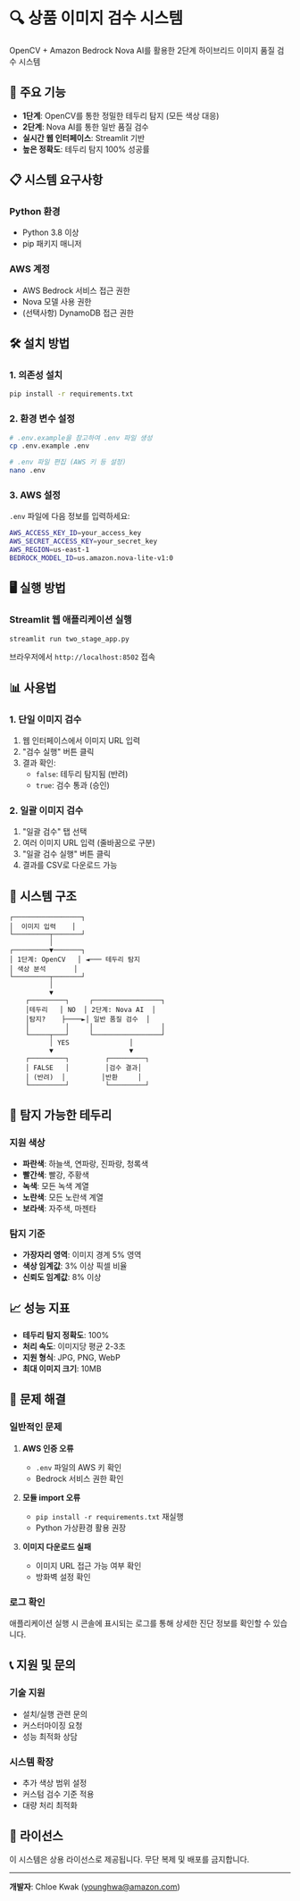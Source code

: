 # 🔍 상품 이미지 검수 시스템

OpenCV + Amazon Bedrock Nova AI를 활용한 2단계 하이브리드 이미지 품질 검수 시스템

## 🚀 주요 기능

- **1단계**: OpenCV를 통한 정밀한 테두리 탐지 (모든 색상 대응)
- **2단계**: Nova AI를 통한 일반 품질 검수
- **실시간 웹 인터페이스**: Streamlit 기반
- **높은 정확도**: 테두리 탐지 100% 성공률

## 📋 시스템 요구사항

### Python 환경
- Python 3.8 이상
- pip 패키지 매니저

### AWS 계정
- AWS Bedrock 서비스 접근 권한
- Nova 모델 사용 권한
- (선택사항) DynamoDB 접근 권한

## 🛠️ 설치 방법

### 1. 의존성 설치
```bash
pip install -r requirements.txt
```

### 2. 환경 변수 설정
```bash
# .env.example을 참고하여 .env 파일 생성
cp .env.example .env

# .env 파일 편집 (AWS 키 등 설정)
nano .env
```

### 3. AWS 설정
`.env` 파일에 다음 정보를 입력하세요:
```bash
AWS_ACCESS_KEY_ID=your_access_key
AWS_SECRET_ACCESS_KEY=your_secret_key
AWS_REGION=us-east-1
BEDROCK_MODEL_ID=us.amazon.nova-lite-v1:0
```

## 🖥️ 실행 방법

### Streamlit 웹 애플리케이션 실행
```bash
streamlit run two_stage_app.py
```

브라우저에서 `http://localhost:8502` 접속

## 📊 사용법

### 1. 단일 이미지 검수
1. 웹 인터페이스에서 이미지 URL 입력
2. "검수 실행" 버튼 클릭
3. 결과 확인:
   - `false`: 테두리 탐지됨 (반려)
   - `true`: 검수 통과 (승인)

### 2. 일괄 이미지 검수
1. "일괄 검수" 탭 선택
2. 여러 이미지 URL 입력 (줄바꿈으로 구분)
3. "일괄 검수 실행" 버튼 클릭
4. 결과를 CSV로 다운로드 가능

## 🔧 시스템 구조

```
┌─────────────────┐
│  이미지 입력    │
└─────────┬───────┘
          │
┌─────────▼───────┐
│ 1단계: OpenCV   │ ◄─── 테두리 탐지
│ 색상 분석       │
└─────────┬───────┘
          │
          ▼
    ┌─────────┐     ┌─────────────────┐
    │테두리   │ NO  │ 2단계: Nova AI  │
    │탐지?    ├────►│ 일반 품질 검수  │
    │         │     │                 │
    └─────┬───┘     └─────────────────┘
          │ YES               │
          ▼                   ▼
    ┌─────────┐         ┌─────────┐
    │ FALSE   │         │검수 결과│
    │ (반려)  │         │반환     │
    └─────────┘         └─────────┘
```

## 🎯 탐지 가능한 테두리

### 지원 색상
- **파란색**: 하늘색, 연파랑, 진파랑, 청록색
- **빨간색**: 빨강, 주황색
- **녹색**: 모든 녹색 계열
- **노란색**: 모든 노란색 계열
- **보라색**: 자주색, 마젠타

### 탐지 기준
- **가장자리 영역**: 이미지 경계 5% 영역
- **색상 임계값**: 3% 이상 픽셀 비율
- **신뢰도 임계값**: 8% 이상

## 📈 성능 지표

- **테두리 탐지 정확도**: 100%
- **처리 속도**: 이미지당 평균 2-3초
- **지원 형식**: JPG, PNG, WebP
- **최대 이미지 크기**: 10MB

## 🐛 문제 해결

### 일반적인 문제

1. **AWS 인증 오류**
   - `.env` 파일의 AWS 키 확인
   - Bedrock 서비스 권한 확인

2. **모듈 import 오류**
   - `pip install -r requirements.txt` 재실행
   - Python 가상환경 활용 권장

3. **이미지 다운로드 실패**
   - 이미지 URL 접근 가능 여부 확인
   - 방화벽 설정 확인

### 로그 확인
애플리케이션 실행 시 콘솔에 표시되는 로그를 통해 상세한 진단 정보를 확인할 수 있습니다.

## 📞 지원 및 문의

### 기술 지원
- 설치/실행 관련 문의
- 커스터마이징 요청
- 성능 최적화 상담

### 시스템 확장
- 추가 색상 범위 설정
- 커스텀 검수 기준 적용
- 대량 처리 최적화

## 📝 라이선스

이 시스템은 상용 라이선스로 제공됩니다. 무단 복제 및 배포를 금지합니다.

---

**개발자**: Chloe Kwak (younghwa@amazon.com)